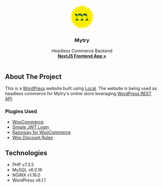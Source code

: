 <!-- PROJECT LOGO -->
<br />
<div align="center">
   <img src="main-logo.png" alt="mytry logo" width="80" height="80">

  <h3 align="center">Mytry</h3>

  <p align="center">
    Headless Commerce Backend
    <br />
    <a href="https://github.com/khatri7/mytry-next-app"><strong>NextJS Frontend App »</strong></a>
    <br />
    <br />
    <!-- <a href="https://github.com/khatri7/mytry-next-app">View Demo</a> -->
  </p>
</div>

<!-- ABOUT THE PROJECT -->

## About The Project

This is a [WordPress][WordPress-url] website built using [Local](https://localwp.com/). The website is being used as headless commerce for Mytry's online store leveraging [WordPress REST API](https://developer.wordpress.org/rest-api/).

### Plugins Used

- [WooCommerce](https://woocommerce.com/)
- [Simple JWT Login](https://simplejwtlogin.com/)
- [Razorpay for WooCommerce](https://razorpay.com/docs/payments/payment-gateway/ecommerce-plugins/woocommerce/)
- [Woo Discount Rules](https://wordpress.org/plugins/woo-discount-rules/)

## Technologies

- PHP v7.3.5
- MySQL v8.0.16
- NGINX v1.16.0
- WordPress v6.1.1

<!-- MARKDOWN LINKS & IMAGES -->

[WordPress-url]: https://wordpress.com/
